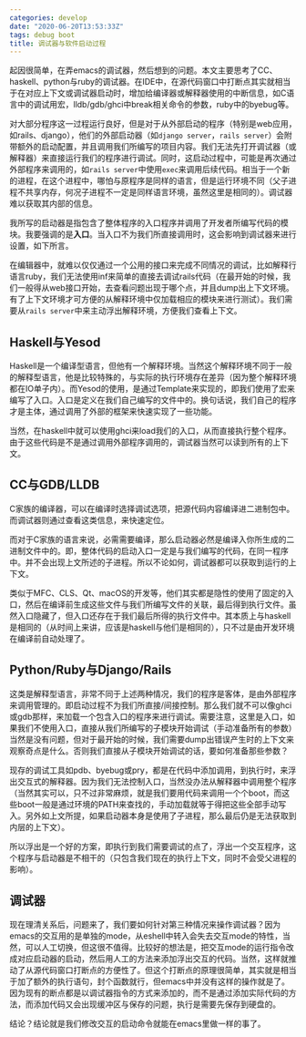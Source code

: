 ```yaml
---
categories: develop
date: "2020-06-20T13:53:33Z"
tags: debug boot
title: 调试器与软件启动过程
---
```


起因很简单，在弄emacs的调试器，然后想到的问题。本文主要思考了CC、haskell、python与ruby的调试器。在IDE中，在源代码窗口中打断点其实就相当于在对应上下文或调试器启动时，增加给编译器或解释器使用的中断信息，如C语言中的调试用宏，lldb/gdb/ghci中break相关命令的参数，ruby中的byebug等。

<!--more-->

对大部分程序这一过程运行良好，但是对于从外部启动的程序（特别是web应用，如rails、django），他们的外部启动器（如`django server`，`rails server`）会附带额外的启动配置，并且调用我们所编写的项目内容。我们无法先打开调试器（或解释器）来直接运行我们的程序进行调试。同时，这启动过程中，可能是再次通过外部程序来调用的，如`rails server`中使用`exec`来调用后续代码。相当于一个新的进程，在这个进程中，哪怕与原程序是同样的语言，但是运行环境不同（父子进程不共享内存，何况子进程不一定是同样语言环境，虽然这里是相同的）。调试器难以获取其内部的信息。

我所写的启动器是指包含了整体程序的入口程序并调用了开发者所编写代码的模块。我要强调的是**入口**。当入口不为我们所直接调用时，这会影响到调试器来进行设置，如下所言。

在编辑器中，就难以仅仅通过一个公用的接口来完成不同情况的调试，比如解释行语言ruby，我们无法使用inf来简单的直接去调试rails代码（在最开始的时候，我们一般得从web接口开始，去查看问题出现于哪个点，并且dump出上下文环境。有了上下文环境才可方便的从解释环境中仅加载相应的模块来进行测试）。我们需要从`rails server`中来主动浮出解释环境，方便我们查看上下文。

## Haskell与Yesod

Haskell是一个编译型语言，但他有一个解释环境。当然这个解释环境不同于一般的解释型语言，他是比较特殊的，与实际的执行环境存在差异（因为整个解释环境都在IO单子内）。而Yesod的使用，是通过Template来实现的，即我们使用了宏来编写了入口。入口是定义在我们自己编写的文件中的。换句话说，我们自己的程序才是主体，通过调用了外部的框架来快速实现了一些功能。

当然，在haskell中就可以使用ghci来load我们的入口，从而直接执行整个程序。由于这些代码是不是通过调用外部程序调用的，调试器当然可以读到所有的上下文。

## CC与GDB/LLDB
C家族的编译器，可以在编译时选择调试选项，把源代码内容编译进二进制包中。而调试器则通过查看这类信息，来快速定位。

而对于C家族的语言来说，必需需要编译，那么启动器必然是编译入你所生成的二进制文件中的。即，整体代码的启动入口一定是与我们编写的代码，在同一程序中。并不会出现上文所述的子进程。所以不论如何，调试器都可以获取到运行的上下文。

类似于MFC、CLS、Qt、macOS的开发等，他们其实都是隐性的使用了固定的入口，然后在编译前生成这些文件与我们所编写文件的关联，最后得到执行文件。虽然入口隐藏了，但入口还存在于我们最后所得的执行文件中。其本质上与haskell是相同的（从时间上来讲，应该是haskell与他们是相同的），只不过是由开发环境在编译前自动处理了。

## Python/Ruby与Django/Rails
这类是解释型语言，非常不同于上述两种情况，我们的程序是客体，是由外部程序来调用管理的。即启动过程不为我们所直接/间接控制。那么我们就不可以像ghci或gdb那样，来加载一个包含入口的程序来进行调试。需要注意，这里是入口，如果我们不使用入口，直接从我们所编写的子模块开始调试（手动准备所有的参数）当然是没有问题，但对于最开始的时候，我们需要dump出错误产生时的上下文来观察奇点是什么。否则我们直接从子模块开始调试的话，要如何准备那些参数？

现存的调试工具如pdb、byebug或pry，都是在代码中添加调用，到执行时，来浮出交互式的解释器。因为我们无法控制入口，当然没办法从解释器中调用整个程序（当然其实可以，只不过非常麻烦，就是我们要用代码来调用一个个boot，而这些boot一般是通过环境的PATH来查找的，手动加载就等于得把这些全部手动写入。另外如上文所提，如果启动器本身是使用了子进程，那么最后仍是无法获取到内层的上下文）。

所以浮出是一个好的方案，即执行到我们需要调试的点了，浮出一个交互程序，这个程序与启动器是不相干的（只包含我们现在的执行上下文，同时不会受父进程的影响）。

## 调试器

现在理清关系后，问题来了，我们要如何针对第三种情况来操作调试器？因为emacs的交互用的是单独的mode，从eshell中转入会失去交互mode的特性，当然，可以人工切换，但这很不值得。比较好的想法是，把交互mode的运行指令改成对应启动器的启动，然后用人工的方法来添加浮出交互的代码。当然，这样就推动了从源代码窗口打断点的方便性了。但这个打断点的原理很简单，其实就是相当于加了额外的执行语句，封个函数就行，但emacs中并没有这样的操作就是了。因为现有的断点都是以调试器指令的方式来添加的，而不是通过添加实际代码的方法，而添加代码又会出现缓冲区与保存的问题，执行是需要先保存到硬盘的。

结论？结论就是我们修改交互的启动命令就能在emacs里做一样的事了。

